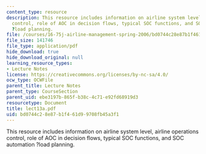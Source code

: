 ```yaml
---
content_type: resource
description: This resource includes information on airline system level, airline operations
  control, role of AOC in decision flows, typical SOC functions, and SOC automation
  ?load planning.
file: /courses/16-75j-airline-management-spring-2006/bd0744c28e87b1f461d99708fb45a3f1_lect13a.pdf
file_size: 141746
file_type: application/pdf
hide_download: true
hide_download_original: null
learning_resource_types:
- Lecture Notes
license: https://creativecommons.org/licenses/by-nc-sa/4.0/
ocw_type: OCWFile
parent_title: Lecture Notes
parent_type: CourseSection
parent_uid: ebe3197b-865f-b38c-4c71-e92fd68919d3
resourcetype: Document
title: lect13a.pdf
uid: bd0744c2-8e87-b1f4-61d9-9708fb45a3f1
---
```

This resource includes information on airline system level, airline operations control, role of AOC in decision flows, typical SOC functions, and SOC automation ?load planning.